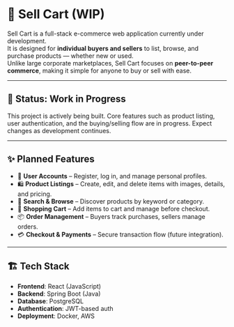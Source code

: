 # 🛒 Sell Cart (WIP)

Sell Cart is a full-stack e-commerce web application currently under development.  
It is designed for **individual buyers and sellers** to list, browse, and purchase products — whether new or used.  
Unlike large corporate marketplaces, Sell Cart focuses on **peer-to-peer commerce**, making it simple for anyone to buy or sell with ease.

---

## 🚧 Status: Work in Progress
This project is actively being built. Core features such as product listing, user authentication, and the buying/selling flow are in progress. Expect changes as development continues.

---

## ✨ Planned Features

- 🔑 **User Accounts** – Register, log in, and manage personal profiles.  
- 🛍️ **Product Listings** – Create, edit, and delete items with images, details, and pricing.  
- 🔎 **Search & Browse** – Discover products by keyword or category.  
- 🛒 **Shopping Cart** – Add items to cart and manage before checkout.  
- 📦 **Order Management** – Buyers track purchases, sellers manage orders.  
- 💳 **Checkout & Payments** – Secure transaction flow (future integration).  

---

## 🏗️ Tech Stack

- **Frontend**: React (JavaScript)  
- **Backend**: Spring Boot (Java)  
- **Database**: PostgreSQL 
- **Authentication**: JWT-based auth 
- **Deployment**:  Docker, AWS 
